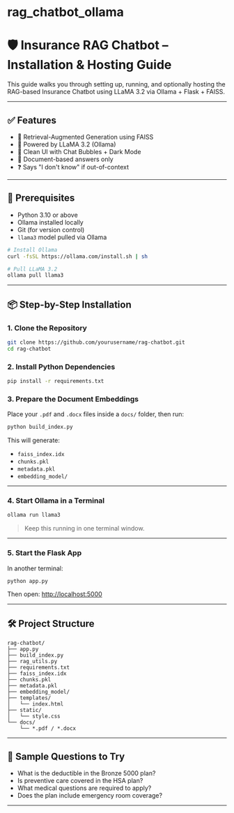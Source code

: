 # rag_chatbot_ollama


# 🛡️ Insurance RAG Chatbot – Installation & Hosting Guide

This guide walks you through setting up, running, and optionally hosting the RAG-based Insurance Chatbot using LLaMA 3.2 via Ollama + Flask + FAISS.

---

## ✅ Features
- 🔎 Retrieval-Augmented Generation using FAISS
- 🧠 Powered by LLaMA 3.2 (Ollama)
- 💬 Clean UI with Chat Bubbles + Dark Mode
- 📄 Document-based answers only
- ❓ Says "I don't know" if out-of-context

---

## 🧰 Prerequisites

- Python 3.10 or above
- Ollama installed locally
- Git (for version control)
- `llama3` model pulled via Ollama

```bash
# Install Ollama
curl -fsSL https://ollama.com/install.sh | sh

# Pull LLaMA 3.2
ollama pull llama3
```

---

## 📦 Step-by-Step Installation

### 1. Clone the Repository

```bash
git clone https://github.com/yourusername/rag-chatbot.git
cd rag-chatbot
```

### 2. Install Python Dependencies

```bash
pip install -r requirements.txt
```

### 3. Prepare the Document Embeddings

Place your `.pdf` and `.docx` files inside a `docs/` folder, then run:

```bash
python build_index.py
```

This will generate:
- `faiss_index.idx`
- `chunks.pkl`
- `metadata.pkl`
- `embedding_model/`

---

### 4. Start Ollama in a Terminal

```bash
ollama run llama3
```

> Keep this running in one terminal window.

---

### 5. Start the Flask App

In another terminal:

```bash
python app.py
```

Then open: [http://localhost:5000](http://localhost:5000)


---

## 🛠 Project Structure

```
rag-chatbot/
├── app.py
├── build_index.py
├── rag_utils.py
├── requirements.txt
├── faiss_index.idx
├── chunks.pkl
├── metadata.pkl
├── embedding_model/
├── templates/
│   └── index.html
├── static/
│   └── style.css
└── docs/
    └── *.pdf / *.docx
```

---

## 🧪 Sample Questions to Try

- What is the deductible in the Bronze 5000 plan?
- Is preventive care covered in the HSA plan?
- What medical questions are required to apply?
- Does the plan include emergency room coverage?

---
